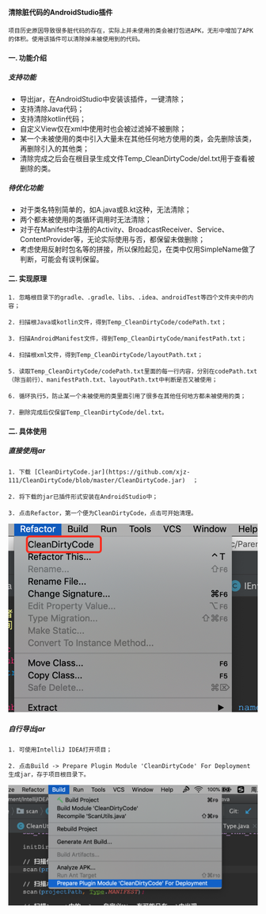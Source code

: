 #### 清除脏代码的AndroidStudio插件
```
项目历史原因导致很多脏代码的存在，实际上并未使用的类会被打包进APK，无形中增加了APK的体积。使用该插件可以清除掉未被使用到的代码。
```
#### 一. 功能介绍
##### 支持功能
* 导出jar，在AndroidStudio中安装该插件，一键清除；
* 支持清除Java代码；
* 支持清除kotlin代码；
* 自定义View仅在xml中使用时也会被过滤掉不被删除；
* 某一个未被使用的类中引入大量未在其他任何地方使用的类，会先删除该类，再删除引入的其他类；
* 清除完成之后会在根目录生成文件Temp_CleanDirtyCode/del.txt用于查看被删除的类。
##### 待优化功能
* 对于类名特别简单的，如A.java或B.kt这种，无法清除；
* 两个都未被使用的类循环调用时无法清除；
* 对于在Manifest中注册的Activity、BroadcastReceiver、Service、ContentProvider等，无论实际使用与否，都保留未做删除；
* 考虑使用反射时包名等的拼接，所以保险起见，在类中仅用SimpleName做了判断，可能会有误判保留。
#### 二. 实现原理
```
1. 忽略根目录下的gradle、.gradle、libs、.idea、androidTest等四个文件夹中的内容；

2. 扫描根Java或kotlin文件，得到Temp_CleanDirtyCode/codePath.txt；

3. 扫描AndroidManifest文件，得到Temp_CleanDirtyCode/manifestPath.txt；

4. 扫描根xml文件，得到Temp_CleanDirtyCode/layoutPath.txt；

5. 读取Temp_CleanDirtyCode/codePath.txt里面的每一行内容，分别在codePath.txt（除当前行）、manifestPath.txt、layoutPath.txt中判断是否又被使用；

6. 循环执行5，防止某一个未被使用的类里面引用了很多在其他任何地方都未被使用的类；

7. 删除完成后仅保留Temp_CleanDirtyCode/del.txt。
```
#### 二. 具体使用
##### 直接使用jar
```
1. 下载 [CleanDirtyCode.jar](https://github.com/xjz-111/CleanDirtyCode/blob/master/CleanDirtyCode.jar)  ；

2. 将下载的jar已插件形式安装在AndroidStudio中；

3. 点击Refactor，第一个便为CleanDirtyCode，点击可开始清理。
```
![image](https://github.com/xjz-111/CleanDirtyCode/blob/master/img/use.png)

##### 自行导出jar
```
1. 可使用IntelliJ IDEA打开项目；

2. 点击Build -> Prepare Plugin Module 'CleanDirtyCode' For Deployment 生成jar，存于项目根目录下。
```
![image](https://github.com/xjz-111/CleanDirtyCode/blob/master/img/export.png)


